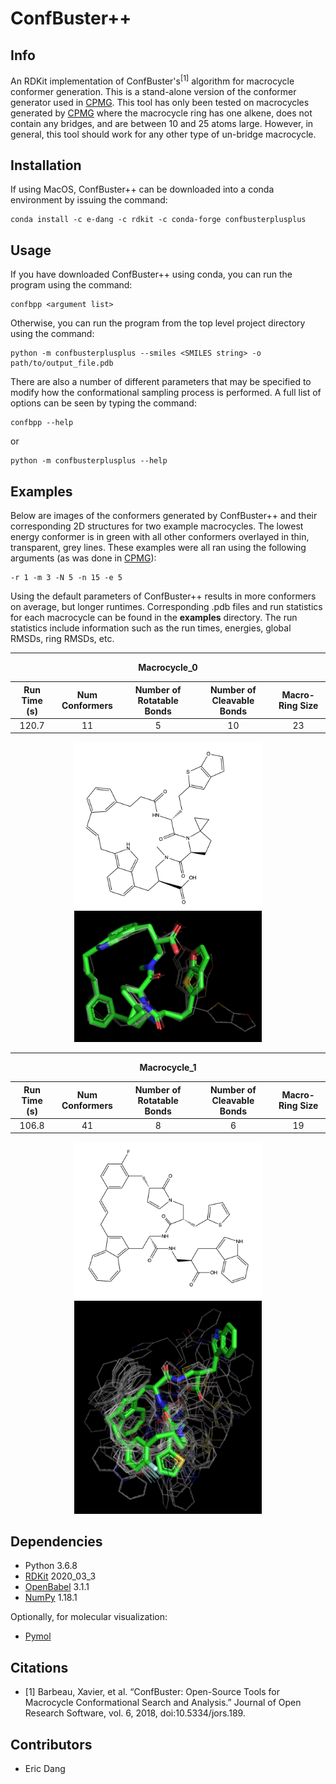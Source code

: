 # ConfBuster++

## Info
An RDKit implementation of ConfBuster's<sup>[1]</sup> algorithm for macrocycle conformer generation. This is a stand-alone version of the conformer generator used in [CPMG](https://github.com/e-dang/Composite-Peptide-Macrocycle-Generator.git). This tool has only been tested on macrocycles generated by [CPMG](https://github.com/e-dang/Composite-Peptide-Macrocycle-Generator.git) where the macrocycle ring has one alkene, does not contain any bridges, and are between 10 and 25 atoms large. However, in general, this tool should work for any other type of un-bridge macrocycle.

## Installation
If using MacOS, ConfBuster++ can be downloaded into a conda environment by issuing the command:

```
conda install -c e-dang -c rdkit -c conda-forge confbusterplusplus
```

## Usage
If you have downloaded ConfBuster++ using conda, you can run the program using the command:

```
confbpp <argument list>
```

Otherwise, you can run the program from the top level project directory using the command:

```
python -m confbusterplusplus --smiles <SMILES string> -o path/to/output_file.pdb
```

There are also a number of different parameters that may be specified to modify how the conformational sampling process is performed. A full list of options can be seen by typing the command:

```
confbpp --help
```

or

```
python -m confbusterplusplus --help
```

## Examples
Below are images of the conformers generated by ConfBuster++ and their corresponding 2D structures for two example macrocycles. The lowest energy conformer is in green with all other conformers overlayed in thin, transparent, grey lines. These examples were all ran using the following arguments (as was done in [CPMG](https://github.com/e-dang/Composite-Peptide-Macrocycle-Generator.git)):

```
-r 1 -m 3 -N 5 -n 15 -e 5
```

Using the default parameters of ConfBuster++ results in more conformers on average, but longer runtimes. Corresponding .pdb files and run statistics for each macrocycle can be found in the __examples__ directory. The run statistics include information such as the run times, energies, global RMSDs, ring RMSDs, etc.

---
<div style="text-align:center"> <b>Macrocycle_0</b> </div>

| Run Time (s) | Num Conformers | Number of Rotatable Bonds | Number of Cleavable Bonds | Macro-Ring Size |
| :----------: | :------------: | :-----------------------: | :-----------------------: | :-------------: |
|    120.7     |       11       |             5             |            10             |       23        |

<div style="text-align:center">
<img src="examples/images/macrocycle_0.png" width="300"/>
<img src="examples/images/macrocycle_0_pymol.png" width="300"/>
</div>

---
<div style="text-align:center"> <b>Macrocycle_1</b> </div>

| Run Time (s) | Num Conformers | Number of Rotatable Bonds | Number of Cleavable Bonds | Macro-Ring Size |
| :----------: | :------------: | :-----------------------: | :-----------------------: | :-------------: |
|    106.8     |       41       |             8             |             6             |       19        |

<div style="text-align:center">
<img src="examples/images/macrocycle_1.png" width="300"/>
<img src="examples/images/macrocycle_1_pymol.png" width="300"/>
</div>


## Dependencies
- Python 3.6.8
- [RDKit](http://rdkit.org) 2020_03_3
- [OpenBabel](http://openbabel.org/wiki/Main_Page) 3.1.1
- [NumPy](https://numpy.org/) 1.18.1

Optionally, for molecular visualization:
- [Pymol](https://pymol.org/2/)

## Citations
- [1] Barbeau, Xavier, et al. “ConfBuster: Open-Source Tools for Macrocycle Conformational Search and Analysis.” Journal
of Open Research Software, vol. 6, 2018, doi:10.5334/jors.189.

## Contributors
- Eric Dang


